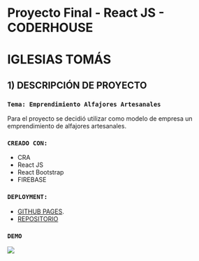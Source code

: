 # Proyecto Final - React JS - CODERHOUSE
# IGLESIAS TOMÁS
  
## 1) DESCRIPCIÓN DE PROYECTO

### `Tema: Emprendimiento Alfajores Artesanales`
Para el proyecto se decidió utilizar como modelo de empresa un emprendimiento de alfajores artesanales. 

### `CREADO CON:`
* CRA
* React JS
* React Bootstrap
* FIREBASE

### `DEPLOYMENT:`

* [GITHUB PAGES](https://tiglesias94.github.io/react/).
* [REPOSITORIO](https://github.com/tiglesias94/react)

### `DEMO`

![](https://firebasestorage.googleapis.com/v0/b/coderhouse-react-tiglesias.appspot.com/o/Recording%202022-10-28%20at%2019.59.45.gif?alt=media&token=1090887e-8e04-48eb-b04d-0c094b07bd61)
